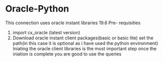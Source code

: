 # Oracle-Python
This connection uses oracle instant libraries 19.6
Pre- requisities
1. import cx_oracle (latest version)
2. Download oracle instant client packages(basic or basic lite)
set the path(in this case it is optional as i have used the python environment)
Iniating the oracle client libraries is the most important step
once the iniation is complete you are good to use the queries
